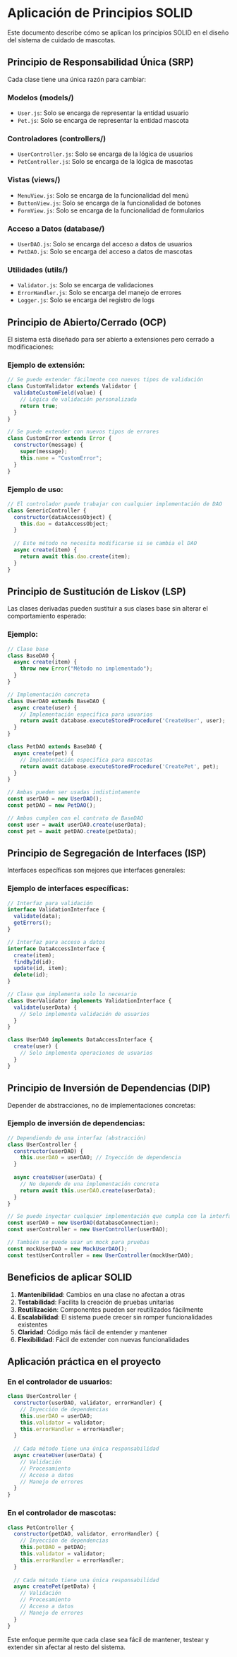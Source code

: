 # Aplicación de Principios SOLID

Este documento describe cómo se aplican los principios SOLID en el diseño del sistema de cuidado de mascotas.

## Principio de Responsabilidad Única (SRP)

Cada clase tiene una única razón para cambiar:

### Modelos (models/)
- `User.js`: Solo se encarga de representar la entidad usuario
- `Pet.js`: Solo se encarga de representar la entidad mascota

### Controladores (controllers/)
- `UserController.js`: Solo se encarga de la lógica de usuarios
- `PetController.js`: Solo se encarga de la lógica de mascotas

### Vistas (views/)
- `MenuView.js`: Solo se encarga de la funcionalidad del menú
- `ButtonView.js`: Solo se encarga de la funcionalidad de botones
- `FormView.js`: Solo se encarga de la funcionalidad de formularios

### Acceso a Datos (database/)
- `UserDAO.js`: Solo se encarga del acceso a datos de usuarios
- `PetDAO.js`: Solo se encarga del acceso a datos de mascotas

### Utilidades (utils/)
- `Validator.js`: Solo se encarga de validaciones
- `ErrorHandler.js`: Solo se encarga del manejo de errores
- `Logger.js`: Solo se encarga del registro de logs

## Principio de Abierto/Cerrado (OCP)

El sistema está diseñado para ser abierto a extensiones pero cerrado a modificaciones:

### Ejemplo de extensión:
```javascript
// Se puede extender fácilmente con nuevos tipos de validación
class CustomValidator extends Validator {
  validateCustomField(value) {
    // Lógica de validación personalizada
    return true;
  }
}

// Se puede extender con nuevos tipos de errores
class CustomError extends Error {
  constructor(message) {
    super(message);
    this.name = "CustomError";
  }
}
```

### Ejemplo de uso:
```javascript
// El controlador puede trabajar con cualquier implementación de DAO
class GenericController {
  constructor(dataAccessObject) {
    this.dao = dataAccessObject;
  }
  
  // Este método no necesita modificarse si se cambia el DAO
  async create(item) {
    return await this.dao.create(item);
  }
}
```

## Principio de Sustitución de Liskov (LSP)

Las clases derivadas pueden sustituir a sus clases base sin alterar el comportamiento esperado:

### Ejemplo:
```javascript
// Clase base
class BaseDAO {
  async create(item) {
    throw new Error("Método no implementado");
  }
}

// Implementación concreta
class UserDAO extends BaseDAO {
  async create(user) {
    // Implementación específica para usuarios
    return await database.executeStoredProcedure('CreateUser', user);
  }
}

class PetDAO extends BaseDAO {
  async create(pet) {
    // Implementación específica para mascotas
    return await database.executeStoredProcedure('CreatePet', pet);
  }
}

// Ambas pueden ser usadas indistintamente
const userDAO = new UserDAO();
const petDAO = new PetDAO();

// Ambos cumplen con el contrato de BaseDAO
const user = await userDAO.create(userData);
const pet = await petDAO.create(petData);
```

## Principio de Segregación de Interfaces (ISP)

Interfaces específicas son mejores que interfaces generales:

### Ejemplo de interfaces específicas:
```javascript
// Interfaz para validación
interface ValidationInterface {
  validate(data);
  getErrors();
}

// Interfaz para acceso a datos
interface DataAccessInterface {
  create(item);
  findById(id);
  update(id, item);
  delete(id);
}

// Clase que implementa solo lo necesario
class UserValidator implements ValidationInterface {
  validate(userData) {
    // Solo implementa validación de usuarios
  }
}

class UserDAO implements DataAccessInterface {
  create(user) {
    // Solo implementa operaciones de usuarios
  }
}
```

## Principio de Inversión de Dependencias (DIP)

Depender de abstracciones, no de implementaciones concretas:

### Ejemplo de inversión de dependencias:
```javascript
// Dependiendo de una interfaz (abstracción)
class UserController {
  constructor(userDAO) {
    this.userDAO = userDAO; // Inyección de dependencia
  }
  
  async createUser(userData) {
    // No depende de una implementación concreta
    return await this.userDAO.create(userData);
  }
}

// Se puede inyectar cualquier implementación que cumpla con la interfaz
const userDAO = new UserDAO(databaseConnection);
const userController = new UserController(userDAO);

// También se puede usar un mock para pruebas
const mockUserDAO = new MockUserDAO();
const testUserController = new UserController(mockUserDAO);
```

## Beneficios de aplicar SOLID

1. **Mantenibilidad**: Cambios en una clase no afectan a otras
2. **Testabilidad**: Facilita la creación de pruebas unitarias
3. **Reutilización**: Componentes pueden ser reutilizados fácilmente
4. **Escalabilidad**: El sistema puede crecer sin romper funcionalidades existentes
5. **Claridad**: Código más fácil de entender y mantener
6. **Flexibilidad**: Fácil de extender con nuevas funcionalidades

## Aplicación práctica en el proyecto

### En el controlador de usuarios:
```javascript
class UserController {
  constructor(userDAO, validator, errorHandler) {
    // Inyección de dependencias
    this.userDAO = userDAO;
    this.validator = validator;
    this.errorHandler = errorHandler;
  }
  
  // Cada método tiene una única responsabilidad
  async createUser(userData) {
    // Validación
    // Procesamiento
    // Acceso a datos
    // Manejo de errores
  }
}
```

### En el controlador de mascotas:
```javascript
class PetController {
  constructor(petDAO, validator, errorHandler) {
    // Inyección de dependencias
    this.petDAO = petDAO;
    this.validator = validator;
    this.errorHandler = errorHandler;
  }
  
  // Cada método tiene una única responsabilidad
  async createPet(petData) {
    // Validación
    // Procesamiento
    // Acceso a datos
    // Manejo de errores
  }
}
```

Este enfoque permite que cada clase sea fácil de mantener, testear y extender sin afectar al resto del sistema.